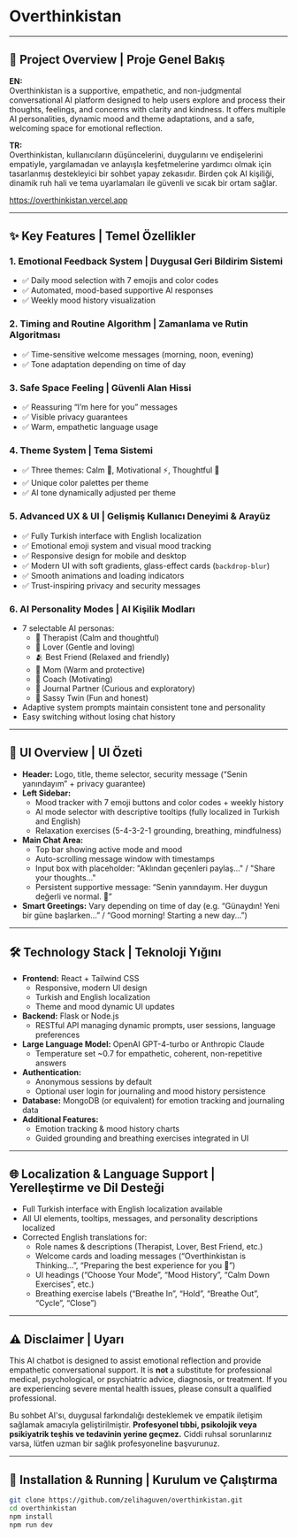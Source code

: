 # Overthinkistan

---

## 📖 Project Overview | Proje Genel Bakış

**EN:**  
Overthinkistan is a supportive, empathetic, and non-judgmental conversational AI platform designed to help users explore and process their thoughts, feelings, and concerns with clarity and kindness. It offers multiple AI personalities, dynamic mood and theme adaptations, and a safe, welcoming space for emotional reflection.

**TR:**  
Overthinkistan, kullanıcıların düşüncelerini, duygularını ve endişelerini empatiyle, yargılamadan ve anlayışla keşfetmelerine yardımcı olmak için tasarlanmış destekleyici bir sohbet yapay zekasıdır. Birden çok AI kişiliği, dinamik ruh hali ve tema uyarlamaları ile güvenli ve sıcak bir ortam sağlar.

https://overthinkistan.vercel.app

---

## ✨ Key Features | Temel Özellikler

### 1. Emotional Feedback System | Duygusal Geri Bildirim Sistemi  
- ✅ Daily mood selection with 7 emojis and color codes  
- ✅ Automated, mood-based supportive AI responses  
- ✅ Weekly mood history visualization  

### 2. Timing and Routine Algorithm | Zamanlama ve Rutin Algoritması  
- ✅ Time-sensitive welcome messages (morning, noon, evening)  
- ✅ Tone adaptation depending on time of day  

### 3. Safe Space Feeling | Güvenli Alan Hissi  
- ✅ Reassuring “I’m here for you” messages  
- ✅ Visible privacy guarantees  
- ✅ Warm, empathetic language usage  

### 4. Theme System | Tema Sistemi  
- ✅ Three themes: Calm 🌸, Motivational ⚡, Thoughtful 🌙  
- ✅ Unique color palettes per theme  
- ✅ AI tone dynamically adjusted per theme  

### 5. Advanced UX & UI | Gelişmiş Kullanıcı Deneyimi & Arayüz  
- ✅ Fully Turkish interface with English localization  
- ✅ Emotional emoji system and visual mood tracking  
- ✅ Responsive design for mobile and desktop  
- ✅ Modern UI with soft gradients, glass-effect cards (`backdrop-blur`)  
- ✅ Smooth animations and loading indicators  
- ✅ Trust-inspiring privacy and security messages  

### 6. AI Personality Modes | AI Kişilik Modları  
- 7 selectable AI personas:  
  - 🧠 Therapist (Calm and thoughtful)  
  - 💖 Lover (Gentle and loving)  
  - 🫂 Best Friend (Relaxed and friendly)  
  - 👩 Mom (Warm and protective)  
  - 🧢 Coach (Motivating)  
  - 📓 Journal Partner (Curious and exploratory)  
  - 🐸 Sassy Twin (Fun and honest)  
- Adaptive system prompts maintain consistent tone and personality  
- Easy switching without losing chat history  

---

## 🎨 UI Overview | UI Özeti

- **Header:** Logo, title, theme selector, security message (“Senin yanındayım” + privacy guarantee)  
- **Left Sidebar:**  
  - Mood tracker with 7 emoji buttons and color codes + weekly history  
  - AI mode selector with descriptive tooltips (fully localized in Turkish and English)  
  - Relaxation exercises (5-4-3-2-1 grounding, breathing, mindfulness)  
- **Main Chat Area:**  
  - Top bar showing active mode and mood  
  - Auto-scrolling message window with timestamps  
  - Input box with placeholder: "Aklından geçenleri paylaş..." / "Share your thoughts..."  
  - Persistent supportive message: “Senin yanındayım. Her duygun değerli ve normal. 💙”  
- **Smart Greetings:** Vary depending on time of day (e.g. “Günaydın! Yeni bir güne başlarken...” / “Good morning! Starting a new day...”)

---

## 🛠️ Technology Stack | Teknoloji Yığını

- **Frontend:** React + Tailwind CSS  
  - Responsive, modern UI design  
  - Turkish and English localization  
  - Theme and mood dynamic UI updates  
- **Backend:** Flask or Node.js  
  - RESTful API managing dynamic prompts, user sessions, language preferences  
- **Large Language Model:** OpenAI GPT-4-turbo or Anthropic Claude  
  - Temperature set ~0.7 for empathetic, coherent, non-repetitive answers  
- **Authentication:**  
  - Anonymous sessions by default  
  - Optional user login for journaling and mood history persistence  
- **Database:** MongoDB (or equivalent) for emotion tracking and journaling data  
- **Additional Features:**  
  - Emotion tracking & mood history charts  
  - Guided grounding and breathing exercises integrated in UI  

---

## 🌐 Localization & Language Support | Yerelleştirme ve Dil Desteği

- Full Turkish interface with English localization available  
- All UI elements, tooltips, messages, and personality descriptions localized  
- Corrected English translations for:  
  - Role names & descriptions (Therapist, Lover, Best Friend, etc.)  
  - Welcome cards and loading messages (“Overthinkistan is Thinking...”, “Preparing the best experience for you 💙”)  
  - UI headings (“Choose Your Mode”, “Mood History”, “Calm Down Exercises”, etc.)  
  - Breathing exercise labels (“Breathe In”, “Hold”, “Breathe Out”, “Cycle”, “Close”)  

---

## ⚠️ Disclaimer | Uyarı

This AI chatbot is designed to assist emotional reflection and provide empathetic conversational support. It is **not** a substitute for professional medical, psychological, or psychiatric advice, diagnosis, or treatment. If you are experiencing severe mental health issues, please consult a qualified professional.

Bu sohbet AI'sı, duygusal farkındalığı desteklemek ve empatik iletişim sağlamak amacıyla geliştirilmiştir. **Profesyonel tıbbi, psikolojik veya psikiyatrik teşhis ve tedavinin yerine geçmez.** Ciddi ruhsal sorunlarınız varsa, lütfen uzman bir sağlık profesyoneline başvurunuz.

---

## 🚀 Installation & Running | Kurulum ve Çalıştırma

```bash
git clone https://github.com/zelihaguven/overthinkistan.git
cd overthinkistan
npm install
npm run dev
